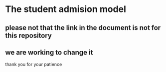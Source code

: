 
# The student admision model


## please not that the link in the document is not for this repository 

## we are working to change it


thank you for your patience
